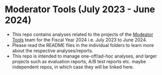 # Moderator Tools (July 2023 - June 2024)
- This repo contains analyses related to the projects of the [Modeator Tools](https://www.mediawiki.org/wiki/Moderator_Tools) team for the Fiscal Year 2024 i.e. July 2023 to June 2024.
- Please read the README files in the individual folders to learn more about the respective analyses/reports.
- This repo is intended to manage one-off/ad-hoc analyses, and larger projects such as evaluation reports, A/B test reports etc. maybe independent repos, in which case they will be linked here.
